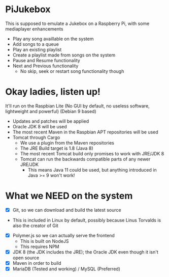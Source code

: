 # PiJukebox
This is supposed to emulate a Jukebox on a Raspberry Pi, with some mediaplayer enhancements
  - Play any song availlable on the system
  - Add songs to a queue
  - Play an existing playlist
  - Create a playlist made from songs on the system
  - Pause and Resume functionality
  - Next and Previous functionality
    - No skip, seek or restart song functionality though

# Okay ladies, listen up!
It'll run on the Raspbian Lite (No GUI by default, no useless software, lightweight and powerful) (Debian 9 based)
  - Updates and patches will be applied
  - Oracle JDK 8 will be used
  - The most recent Maven in the Raspbian APT repositories will be used
  - Tomcat through Cargo
    - We use a plugin from the Maven repositories
    - The JRE Build target is 1.8 (Java 8)
    - The most recent Tomcat build only promises to work with JRE/JDK 8
    - Tomcat can run the backwards compatible parts of any newer JRE/JDK
      - This means Java 11 could be used, but anything introduced in Java >= 9 won't work!

# What we NEED on the system
  - [x] Git, so we can download and build the latest source
   - This is included in Linux by default, possibly because Linus Torvalds is also the creator of Git
  - [x] Polymer.js so we can actually serve the frontend
    - This is built on NodeJS
    - This requires NPM
  - [x] JDK 8 (the JDK includes the JRE); the Oracle JDK even though it isn't open source
  - [x] Maven in order to build
  - [x] MariaDB (Tested and working) / MySQL (Preferred)
